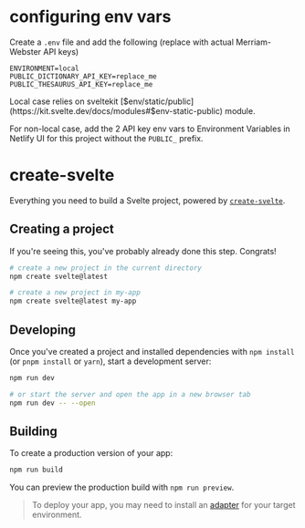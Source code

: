 # configuring env vars

Create a `.env` file and add the following (replace with actual Merriam-Webster API keys)

```
ENVIRONMENT=local
PUBLIC_DICTIONARY_API_KEY=replace_me
PUBLIC_THESAURUS_API_KEY=replace_me
```

Local case relies on sveltekit [$env/static/public](https://kit.svelte.dev/docs/modules#$env-static-public) module.

For non-local case, add the 2 API key env vars to Environment Variables in Netlify UI for this project without the `PUBLIC_` prefix. 

# create-svelte

Everything you need to build a Svelte project, powered by [`create-svelte`](https://github.com/sveltejs/kit/tree/master/packages/create-svelte).

## Creating a project

If you're seeing this, you've probably already done this step. Congrats!

```bash
# create a new project in the current directory
npm create svelte@latest

# create a new project in my-app
npm create svelte@latest my-app
```

## Developing

Once you've created a project and installed dependencies with `npm install` (or `pnpm install` or `yarn`), start a development server:

```bash
npm run dev

# or start the server and open the app in a new browser tab
npm run dev -- --open
```

## Building

To create a production version of your app:

```bash
npm run build
```

You can preview the production build with `npm run preview`.

> To deploy your app, you may need to install an [adapter](https://kit.svelte.dev/docs/adapters) for your target environment.
